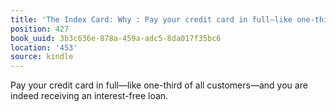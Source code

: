 ```yaml
---
title: 'The Index Card: Why : Pay your credit card in full—like one-third of all customers…'
position: 427
book_uuid: 3b3c636e-878a-459a-adc5-8da017f35bc6
location: '453'
source: kindle
---
```


Pay your credit card in full—like one-third of all customers—and you are indeed receiving an interest-free loan.